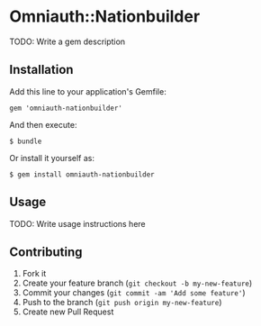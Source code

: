 # Omniauth::Nationbuilder

TODO: Write a gem description

## Installation

Add this line to your application's Gemfile:

    gem 'omniauth-nationbuilder'

And then execute:

    $ bundle

Or install it yourself as:

    $ gem install omniauth-nationbuilder

## Usage

TODO: Write usage instructions here

## Contributing

1. Fork it
2. Create your feature branch (`git checkout -b my-new-feature`)
3. Commit your changes (`git commit -am 'Add some feature'`)
4. Push to the branch (`git push origin my-new-feature`)
5. Create new Pull Request
